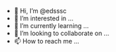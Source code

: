 - 👋 Hi, I’m @edsssc
- 👀 I’m interested in ...
- 🌱 I’m currently learning ...
- 💞️ I’m looking to collaborate on ...
- 📫 How to reach me ...

<!---
edsssc/edsssc is a ✨ special ✨ repository because its `README.md` (this file) appears on your GitHub profile.
You can click the Preview link to take a look at your changes.
--->
